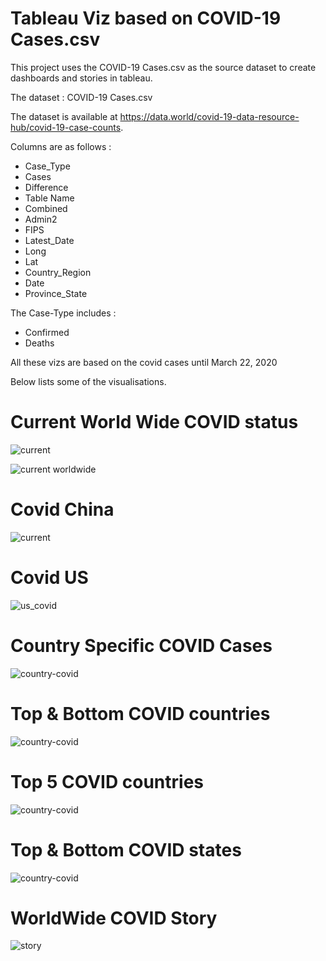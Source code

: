 # Tableau Viz based on COVID-19 Cases.csv

This project uses the COVID-19 Cases.csv as the source dataset to create dashboards and stories in tableau.

The dataset : COVID-19 Cases.csv

The dataset is available at https://data.world/covid-19-data-resource-hub/covid-19-case-counts.

Columns are as follows :
* Case_Type
* Cases
* Difference
* Table Name
* Combined
* Admin2
* FIPS
* Latest_Date
* Long
* Lat
* Country_Region
* Date
* Province_State


The Case-Type includes :
* Confirmed
* Deaths


All these vizs are based on the covid cases until March 22, 2020

Below lists some of the visualisations.

# Current World Wide COVID status

![current](https://github.com/abhijithremesh/Tableau-portfolio/blob/master/COVID-19%20Cases_updated/tableau%20vizs/images/Current%20status.png)

![current worldwide](https://github.com/abhijithremesh/Tableau-portfolio/blob/master/COVID-19%20Cases_updated/tableau%20vizs/images/WorldWide%20Covid.png)

# Covid China

![current](https://github.com/abhijithremesh/Tableau-portfolio/blob/master/COVID-19%20Cases_updated/tableau%20vizs/images/Covid%20China.png)


# Covid US

![us_covid](https://github.com/abhijithremesh/Tableau-portfolio/blob/master/COVID-19%20Cases_updated/tableau%20vizs/images/Covid%20US.png)

# Country Specific COVID Cases

![country-covid](https://github.com/abhijithremesh/Tableau-portfolio/blob/master/COVID-19%20Cases_updated/tableau%20vizs/images/Country%20Specific%20COVID.png)

# Top & Bottom COVID countries

![country-covid](https://github.com/abhijithremesh/Tableau-portfolio/blob/master/COVID-19%20Cases_updated/tableau%20vizs/images/Top%20%26%20Bottom%20COVID%20countries.png)

# Top 5 COVID countries

![country-covid](https://github.com/abhijithremesh/Tableau-portfolio/blob/master/COVID-19%20Cases_updated/tableau%20vizs/images/Top%205%20COVID%20countries.png)

# Top & Bottom COVID states

![country-covid](https://github.com/abhijithremesh/Tableau-portfolio/blob/master/COVID-19%20Cases_updated/tableau%20vizs/images/Top%20%26%20Bottom%20COVID%20States.png)

# WorldWide COVID Story 

![story](https://github.com/abhijithremesh/Tableau-portfolio/blob/master/COVID-19%20Cases_updated/tableau%20vizs/images/COVID%20Story%201%20.png)










